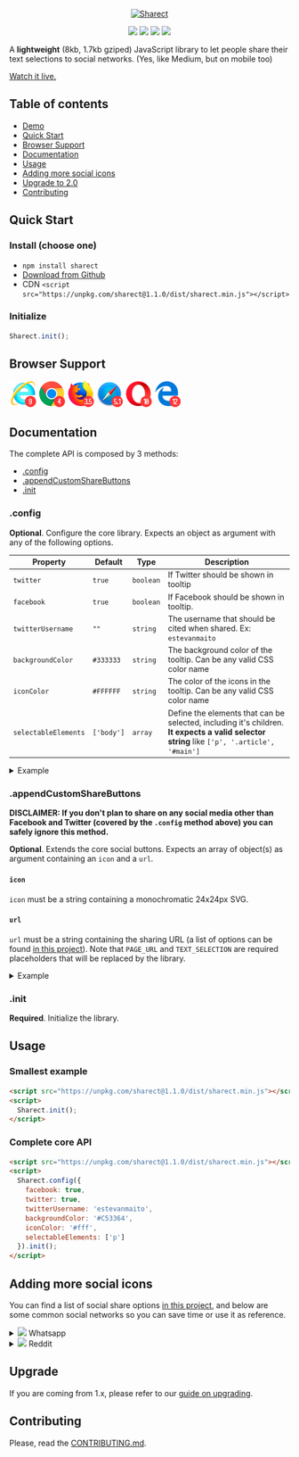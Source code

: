 <p align="center">
  <a href="https://estevanmaito.github.io/sharect"><img alt="Sharect" src="./docs/sharect.gif"></a>
</p>

<p align="center">
  <a href="https://www.npmjs.com/package/sharect"><img src="https://img.shields.io/npm/v/sharect.svg?style=flat-square"></a>
  <a href="https://github.com/estevanmaito/sharect/releases/download/v1.1.0/sharect.min.js"><img src="https://img.shields.io/github/downloads/estevanmaito/sharect/total.svg?style=flat-square"></a>
  <a href="https://github.com/estevanmaito/sharect"><img src="https://img.shields.io/npm/l/sharect.svg?style=flat-square"></a>
  <a href="http://twitter.com/home?status=Sharect%20is%20a%20JavaScript%20library%20to%20let%20people%20share%20their%20text%20selections%20to%20social%20networks%20%23Sharect%20via%20%40estevanmaito"><img src="https://img.shields.io/twitter/url/https/shields.io.svg?style=social"></a>
</p>

A **lightweight** (8kb, 1.7kb gziped) JavaScript library to let people share their text selections to social networks. (Yes, like Medium, but on mobile too)

[Watch it live.](https://estevanmaito.github.io/sharect)

## Table of contents

- [Demo](https://estevanmaito.github.io/sharect)
- [Quick Start](#quick-start)
- [Browser Support](#browser-support)
- [Documentation](#documentation)
- [Usage](#usage)
- [Adding more social icons](#adding-more-social-icons)
- [Upgrade to 2.0](#upgrade)
- [Contributing](#contributing)

## Quick Start

### Install (choose one)

- `npm install sharect`
- [Download from Github](https://github.com/estevanmaito/sharect/releases/download/v1.1.0/sharect.min.js)
- CDN `<script src="https://unpkg.com/sharect@1.1.0/dist/sharect.min.js"></script>`

### Initialize

```javascript
Sharect.init();
```

## Browser Support

![Internet Explore 9+](/docs/browsers/ie.png)
![Chrome 4+](/docs/browsers/chrome.png)
![Firefox 3.5+](/docs/browsers/firefox.png)
![Safari 5.1+](/docs/browsers/safari.png)
![Opera 10+](/docs/browsers/opera.png)
![Edge 12+](/docs/browsers/edge.png)

## Documentation

The complete API is composed by 3 methods:

- [.config](#config)
- [.appendCustomShareButtons](#appendcustomsharebuttons)
- [.init](#init)

### .config

**Optional**. Configure the core library. Expects an object as argument with any of the following options.

Property | Default | Type | Description
-- | -- | -- | --
`twitter` | `true` | `boolean` | If Twitter should be shown in tooltip
`facebook` | `true` | `boolean` | If Facebook should be shown in tooltip.
`twitterUsername` | `""` | `string` | The username that should be cited when shared. Ex: `estevanmaito`
`backgroundColor` | `#333333` | `string` | The background color of the tooltip. Can be any valid CSS color name
`iconColor` | `#FFFFFF` | `string` | The color of the icons in the tooltip. Can be any valid CSS color name
`selectableElements` | `['body']` | `array` | Define the elements that can be selected, including it's children. **It expects a valid selector string** like `['p', '.article', '#main']`

<details><summary>Example</summary>

```javascript
Sharect.config({
  twitterUsername: 'estevanmaito',
  backgroundColor: '#C53364'
}).init()
```

Result

![result](/imagem.png)
</details>

### .appendCustomShareButtons

**DISCLAIMER: If you don't plan to share on any social media other than Facebook and Twitter (covered by the `.config` method above) you can safely ignore this method.**

**Optional**. Extends the core social buttons. Expects an array of object(s) as argument containing an `icon` and a `url`.

#### `icon`

`icon` must be a string containing a monochromatic 24x24px SVG.

#### `url`

`url` must be a string containing the sharing URL (a list of options can be found [in this project](https://github.com/bradvin/social-share-urls)). Note that `PAGE_URL` and `TEXT_SELECTION` are required placeholders that will be replaced by the library.

<details><summary>Example</summary>

```javascript
Sharect.appendCustomShareButtons([{
  icon: '<svg xmlns="http://www.w3.org/2000/svg" width="24" height="24" viewBox="0 0 478.165 478.165"><path d="M478.165 232.946c0 128.567-105.057 232.966-234.679 232.966-41.102 0-79.814-10.599-113.445-28.969L0 478.165l42.437-125.04c-21.438-35.065-33.77-76.207-33.77-120.159C8.667 104.34 113.763 0 243.485 0c129.623 0 234.68 104.34 234.68 232.946zM243.485 37.098c-108.802 0-197.422 87.803-197.422 195.868 0 42.915 13.986 82.603 37.576 114.879l-24.586 72.542 75.849-23.968c31.121 20.481 68.457 32.296 108.583 32.296 108.723 0 197.323-87.843 197.323-195.908 0-107.886-88.6-195.709-197.323-195.709zM361.931 286.62c-1.395-2.331-5.22-3.746-10.898-6.814-5.917-2.849-34.089-16.497-39.508-18.37-5.16-1.913-8.986-2.849-12.811 2.829-4.005 5.638-14.903 18.629-18.23 22.354-3.546 3.785-6.854 4.264-12.552 1.435-5.618-2.809-24.267-8.866-46.203-28.391-17.055-15.042-28.67-33.711-31.997-39.508-3.427-5.758-.398-8.826 2.471-11.635 2.69-2.59 5.778-6.734 8.627-10.041 2.969-3.287 3.905-5.638 5.798-9.424 1.913-3.905.936-7.192-.478-10.141-1.415-2.849-13.01-30.881-17.752-42.337-4.841-11.416-9.543-9.523-12.871-9.523-3.467 0-7.212-.478-11.117-.478-3.785 0-10.041 1.395-15.381 7.192-5.2 5.658-20.123 19.465-20.123 47.597 0 28.052 20.601 55.308 23.55 59.053 2.869 3.785 39.747 63.197 98.303 86.07 58.476 22.872 58.476 15.321 69.115 14.365 10.38-.956 34.069-13.867 38.811-27.096 4.66-13.45 4.66-24.766 3.246-27.137z"/></svg>',
  url: 'https://api.whatsapp.com/send?text=TEXT_SELECTION%20PAGE_URL'
}]).init()
```

Result

![result](/imagem.png)
</details>

### .init

**Required**. Initialize the library.

## Usage

### Smallest example

```html
<script src="https://unpkg.com/sharect@1.1.0/dist/sharect.min.js"></script>
<script>
  Sharect.init();
</script>
```

### Complete core API

```html
<script src="https://unpkg.com/sharect@1.1.0/dist/sharect.min.js"></script>
<script>
  Sharect.config({
    facebook: true,
    twitter: true,
    twitterUsername: 'estevanmaito',
    backgroundColor: '#C53364',
    iconColor: '#fff',
    selectableElements: ['p']
  }).init();
</script>
```

## Adding more social icons

You can find a list of social share options [in this project](https://github.com/bradvin/social-share-urls), and below are some common social networks so you can save time or use it as reference.

<details><summary><img src="https://camo.githubusercontent.com/e7e945f0a3889033af612fe079140af72609c199/68747470733a2f2f6564656e742e6769746875622e696f2f537570657254696e7949636f6e732f696d616765732f7376672f77686174736170702e737667" width="24"> Whatsapp</summary>

```javascript
{
  icon: '<svg xmlns="http://www.w3.org/2000/svg" width="24" height="24" viewBox="0 0 478.165 478.165"><path d="M478.165 232.946c0 128.567-105.057 232.966-234.679 232.966-41.102 0-79.814-10.599-113.445-28.969L0 478.165l42.437-125.04c-21.438-35.065-33.77-76.207-33.77-120.159C8.667 104.34 113.763 0 243.485 0c129.623 0 234.68 104.34 234.68 232.946zM243.485 37.098c-108.802 0-197.422 87.803-197.422 195.868 0 42.915 13.986 82.603 37.576 114.879l-24.586 72.542 75.849-23.968c31.121 20.481 68.457 32.296 108.583 32.296 108.723 0 197.323-87.843 197.323-195.908 0-107.886-88.6-195.709-197.323-195.709zM361.931 286.62c-1.395-2.331-5.22-3.746-10.898-6.814-5.917-2.849-34.089-16.497-39.508-18.37-5.16-1.913-8.986-2.849-12.811 2.829-4.005 5.638-14.903 18.629-18.23 22.354-3.546 3.785-6.854 4.264-12.552 1.435-5.618-2.809-24.267-8.866-46.203-28.391-17.055-15.042-28.67-33.711-31.997-39.508-3.427-5.758-.398-8.826 2.471-11.635 2.69-2.59 5.778-6.734 8.627-10.041 2.969-3.287 3.905-5.638 5.798-9.424 1.913-3.905.936-7.192-.478-10.141-1.415-2.849-13.01-30.881-17.752-42.337-4.841-11.416-9.543-9.523-12.871-9.523-3.467 0-7.212-.478-11.117-.478-3.785 0-10.041 1.395-15.381 7.192-5.2 5.658-20.123 19.465-20.123 47.597 0 28.052 20.601 55.308 23.55 59.053 2.869 3.785 39.747 63.197 98.303 86.07 58.476 22.872 58.476 15.321 69.115 14.365 10.38-.956 34.069-13.867 38.811-27.096 4.66-13.45 4.66-24.766 3.246-27.137z"/></svg>',
  url: 'https://api.whatsapp.com/send?text=TEXT_SELECTION%20PAGE_URL'
}
```
</details>

<details><summary><img src="https://camo.githubusercontent.com/2ed658492cb094825d26b06c1275a7e0414f32e4/68747470733a2f2f6564656e742e6769746875622e696f2f537570657254696e7949636f6e732f696d616765732f7376672f7265646469742e737667" width="24"> Reddit</summary>

```javascript
{
  icon: '<svg xmlns="http://www.w3.org/2000/svg" width="24" height="24"><path d="M133.333 300c0 18.41 14.924 33.333 33.333 33.333S200 318.41 200 300s-14.924-33.333-33.333-33.333S133.333 281.59 133.333 300zm200 0c0 18.41 14.924 33.333 33.333 33.333S400 318.41 400 300s-14.924-33.333-33.333-33.333S333.333 281.59 333.333 300zm1.621 71.238c8.585-6.763 21.029-5.288 27.796 3.298 6.765 8.587 5.287 21.03-3.3 27.796-23.905 18.832-60.324 31.001-92.783 31.001s-68.879-12.169-92.783-31.001c-8.586-6.766-10.062-19.209-3.298-27.796 6.765-8.584 19.209-10.061 27.794-3.298 13.762 10.843 41.001 22.512 68.287 22.512s54.524-11.669 68.287-22.512zm198.379-137.905c0-36.819-29.849-66.667-66.667-66.667-25.06 0-46.871 13.839-58.256 34.282-34.268-18.747-76.019-30.857-121.501-33.65l39.782-89.336 76.142 21.979c6.852 19.449 25.376 33.393 47.166 33.393 27.614 0 50-22.386 50-50s-22.386-50-50-50c-19.042 0-35.595 10.647-44.038 26.309l-84.848-24.491c-9.49-2.739-19.551 1.938-23.567 10.964l-54.048 121.368c-44.342 3.123-85.032 15.116-118.56 33.456-11.388-20.443-33.211-34.273-58.272-34.273C29.848 166.667 0 196.515 0 233.333c0 27.246 16.355 50.653 39.777 60.991-4.203 12.514-6.444 25.575-6.444 39.009C33.333 425.381 137.8 500 266.667 500 395.532 500 500 425.381 500 333.333c0-13.434-2.239-26.491-6.44-39.003 23.42-10.339 39.773-33.75 39.773-60.997zM450 64.583c10.355 0 18.75 8.395 18.75 18.75s-8.395 18.75-18.75 18.75-18.75-8.395-18.75-18.75 8.394-18.75 18.75-18.75zM33.333 233.333c0-18.38 14.953-33.333 33.333-33.333 13.285 0 24.777 7.814 30.128 19.087-17.42 13.211-31.857 28.449-42.534 45.174-12.252-4.931-20.927-16.932-20.927-30.928zm233.334 227.084c-107.005 0-193.75-56.897-193.75-127.084 0-70.186 86.745-127.083 193.75-127.083s193.75 56.897 193.75 127.083c0 70.187-86.746 127.084-193.75 127.084zm212.406-196.156c-10.677-16.725-25.113-31.964-42.534-45.175C441.89 207.814 453.381 200 466.667 200c18.38 0 33.333 14.953 33.333 33.333 0 13.996-8.675 25.997-20.927 30.928z"/></svg>',
  url: 'https://reddit.com/submit?url=PAGE_URL&title=TEXT_SELECTION'
}
```
</details>

## Upgrade

If you are coming from 1.x, please refer to our [guide on upgrading](/UPGRADING.md).

## Contributing

Please, read the [CONTRIBUTING.md](CONTRIBUTING.md).